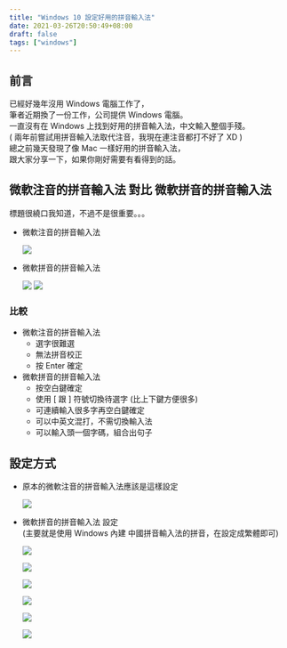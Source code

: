 ```yaml
---
title: "Windows 10 設定好用的拼音輸入法"
date: 2021-03-26T20:50:49+08:00
draft: false
tags: ["windows"]
---
```


## 前言
  已經好幾年沒用 Windows 電腦工作了，  
  筆者近期換了一份工作，公司提供 Windows 電腦。  
  一直沒有在 Windows 上找到好用的拼音輸入法，中文輸入整個手殘。  
  ( 兩年前嘗試用拼音輸入法取代注音，我現在連注音都打不好了 XD )  
  總之前幾天發現了像 Mac 一樣好用的拼音輸入法，  
  跟大家分享一下，如果你剛好需要有看得到的話。  

## 微軟注音的拼音輸入法 對比 微軟拼音的拼音輸入法

標題很繞口我知道，不過不是很重要。。。

* 微軟注音的拼音輸入法

  ![](https://fblog.ooopiz.com/images/2021/03/a001.jpg)

* 微軟拼音的拼音輸入法

  ![](https://fblog.ooopiz.com/images/2021/03/a002.jpg)
  ![](https://fblog.ooopiz.com/images/2021/03/a003.jpg)

### 比較

* 微軟注音的拼音輸入法
  - 選字很難選
  - 無法拼音校正
  - 按 Enter 確定
* 微軟拼音的拼音輸入法
  - 按空白鍵確定
  - 使用 [ 跟 ] 符號切換待選字 (比上下鍵方便很多)
  - 可連續輸入很多字再空白鍵確定
  - 可以中英文混打，不需切換輸入法
  - 可以輸入頭一個字碼，組合出句子

## 設定方式

* 原本的微軟注音的拼音輸入法應該是這樣設定

  ![](https://fblog.ooopiz.com/images/2021/03/a011.jpg)

* 微軟拼音的拼音輸入法 設定  
  (主要就是使用 Windows 內建 中國拼音輸入法的拼音，在設定成繁體即可)

  ![](https://fblog.ooopiz.com/images/2021/03/a021.jpg)

  ![](https://fblog.ooopiz.com/images/2021/03/a022.jpg)

  ![](https://fblog.ooopiz.com/images/2021/03/a023.jpg)

  ![](https://fblog.ooopiz.com/images/2021/03/a024.jpg)

  ![](https://fblog.ooopiz.com/images/2021/03/a025.jpg)

  ![](https://fblog.ooopiz.com/images/2021/03/a031.jpg)
